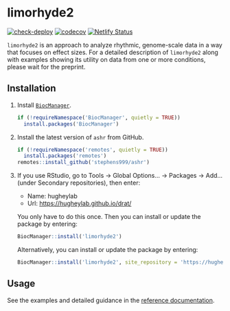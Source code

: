 # limorhyde2
[![check-deploy](https://github.com/hugheylab/limorhyde2/workflows/check-deploy/badge.svg)](https://github.com/hugheylab/limorhyde2/actions)
[![codecov](https://codecov.io/gh/hugheylab/limorhyde2/branch/master/graph/badge.svg)](https://codecov.io/gh/hugheylab/limorhyde2)
[![Netlify Status](https://api.netlify.com/api/v1/badges/2303634f-911d-4872-85ba-d3a04ed0b952/deploy-status)](https://app.netlify.com/sites/stupefied-engelbart-0482ba/deploys)

`limorhyde2` is an approach to analyze rhythmic, genome-scale data in a way that focuses on effect sizes. For a detailed description of `limorhyde2` along with examples showing its utility on data from one or more conditions, please wait for the preprint.

## Installation

1. Install [`BiocManager`](https://cran.r-project.org/package=BiocManager).

    ```r
    if (!requireNamespace('BiocManager', quietly = TRUE))
      install.packages('BiocManager')
    ```

1. Install the latest version of `ashr` from GitHub.

    ```r
    if (!requireNamespace('remotes', quietly = TRUE))
      install.packages('remotes')
    remotes::install_github('stephens999/ashr')
    ```

1. If you use RStudio, go to Tools → Global Options... → Packages → Add... (under Secondary repositories), then enter:

    - Name: hugheylab
    - Url: https://hugheylab.github.io/drat/

    You only have to do this once. Then you can install or update the package by entering:

    ```r
    BiocManager::install('limorhyde2')
    ```

    Alternatively, you can install or update the package by entering:

    ```r
    BiocManager::install('limorhyde2', site_repository = 'https://hugheylab.github.io/drat/')
    ```

## Usage

See the examples and detailed guidance in the [reference documentation](https://limorhyde2.hugheylab.org/reference/index.html).
